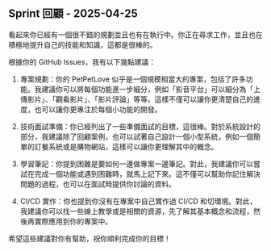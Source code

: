 ## Sprint 回顧 - 2025-04-25

看起來你已經有一個很不錯的規劃並且也有在執行中。你正在尋求工作，並且也在積極地提升自己的技能和知識，這都是很棒的。

根據你的 GitHub Issues，我有以下幾點建議：

1. 專案規劃：你的 PetPetLove 似乎是一個規模相當大的專案，包括了許多功能。我建議你可以將每個功能進一步細分，例如「影音平台」可以細分為「上傳影片」、「觀看影片」、「影片評論」等等。這樣不僅可以讓你更清楚自己的進度，也可以讓你更專注於每個小功能的開發。

2. 技術面試準備：你已經列出了一些準備面試的目標，這很棒。對於系統設計的部分，我建議除了回顧案例，也可以試著自己設計一個小型系統，例如一個簡單的訂餐系統或是購物網站，這樣可以讓你更理解其中的概念。

3. 學習筆記：你提到困難是要如何一邊做專案一邊筆記。對此，我建議你可以嘗試在完成一個功能或遇到困難時，就馬上記下來。這不僅可以幫助你記住解決問題的過程，也可以在面試時提供你討論的資料。

4. CI/CD 實作：你也提到你沒有在專案中自己實作過 CI/CD 和切環境。對此，我建議你可以找一些線上教學或是相關的資源，先了解其基本概念和流程，然後再實際應用到你的專案中。

希望這些建議對你有幫助，祝你順利完成你的目標！
